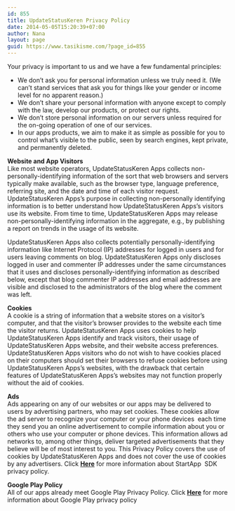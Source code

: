```yaml
---
id: 855
title: UpdateStatusKeren Privacy Policy
date: 2014-05-05T15:20:39+07:00
author: Nana
layout: page
guid: https://www.tasikisme.com/?page_id=855
---
```

Your privacy is important to us and we have a few fundamental principles:

  * We don’t ask you for personal information unless we truly need it. (We can’t stand services that ask you for things like your gender or income level for no apparent reason.)
  * We don’t share your personal information with anyone except to comply with the law, develop our products, or protect our rights.
  * We don’t store personal information on our servers unless required for the on-going operation of one of our services.
  * In our apps products, we aim to make it as simple as possible for you to control what’s visible to the public, seen by search engines, kept private, and permanently deleted.

 **Website and App Visitors**  
Like most website operators, UpdateStatusKeren Apps collects non-personally-identifying information of the sort that web browsers and servers typically make available, such as the browser type, language preference, referring site, and the date and time of each visitor request. UpdateStatusKeren Apps’s purpose in collecting non-personally identifying information is to better understand how UpdateStatusKeren Apps’s visitors use its website. From time to time, UpdateStatusKeren Apps may release non-personally-identifying information in the aggregate, e.g., by publishing a report on trends in the usage of its website.

UpdateStatusKeren Apps also collects potentially personally-identifying information like Internet Protocol (IP) addresses for logged in users and for users leaving comments on blog. UpdateStatusKeren Apps only discloses logged in user and commenter IP addresses under the same circumstances that it uses and discloses personally-identifying information as described below, except that blog commenter IP addresses and email addresses are visible and disclosed to the administrators of the blog where the comment was left.

**Cookies**  
A cookie is a string of information that a website stores on a visitor’s computer, and that the visitor’s browser provides to the website each time the visitor returns. UpdateStatusKeren Apps uses cookies to help UpdateStatusKeren Apps identify and track visitors, their usage of UpdateStatusKeren Apps website, and their website access preferences. UpdateStatusKeren Apps visitors who do not wish to have cookies placed on their computers should set their browsers to refuse cookies before using UpdateStatusKeren Apps’s websites, with the drawback that certain features of UpdateStatusKeren Apps’s websites may not function properly without the aid of cookies.

**Ads**  
Ads appearing on any of our websites or our apps may be delivered to users by advertising partners, who may set cookies. These cookies allow the ad server to recognize your computer or your phone devices  each time they send you an online advertisement to compile information about you or others who use your computer or phone devices. This information allows ad networks to, among other things, deliver targeted advertisements that they believe will be of most interest to you. This Privacy Policy covers the use of cookies by UpdateStatusKeren Apps and does not cover the use of cookies by any advertisers. Click [**Here**](https://www.startapp.com/policy/sdk-policy/) for more information about StartApp  SDK privacy policy.

**Google Play Policy**  
All of our apps already meet Google Play Privacy Policy. Click [**Here**](https://play.google.com/intl/en-US_us/about/play-terms.html) for more information about Google Play privacy policy